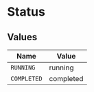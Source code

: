 # Status


## Values

| Name        | Value       |
| ----------- | ----------- |
| `RUNNING`   | running     |
| `COMPLETED` | completed   |